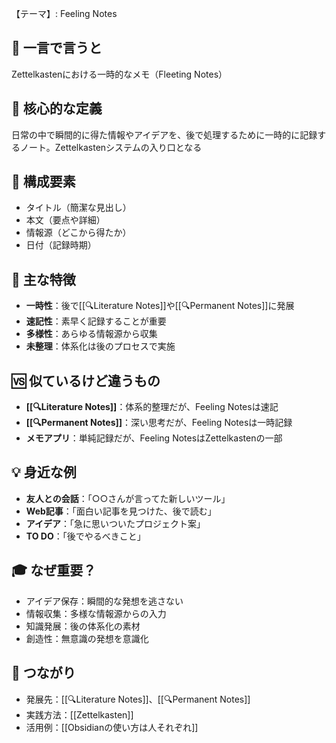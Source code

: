 【テーマ】: Feeling Notes

## 📝 一言で言うと
Zettelkastenにおける一時的なメモ（Fleeting Notes）

## 🎯 核心的な定義
日常の中で瞬間的に得た情報やアイデアを、後で処理するために一時的に記録するノート。Zettelkastenシステムの入り口となる

## 🔗 構成要素
- タイトル（簡潔な見出し）
- 本文（要点や詳細）
- 情報源（どこから得たか）
- 日付（記録時期）

## 🌟 主な特徴
- **一時性**：後で[[🔍Literature Notes]]や[[🔍Permanent Notes]]に発展
- **速記性**：素早く記録することが重要
- **多様性**：あらゆる情報源から収集
- **未整理**：体系化は後のプロセスで実施

## 🆚 似ているけど違うもの
- **[[🔍Literature Notes]]**：体系的整理だが、Feeling Notesは速記
- **[[🔍Permanent Notes]]**：深い思考だが、Feeling Notesは一時記録
- **メモアプリ**：単純記録だが、Feeling NotesはZettelkastenの一部

## 💡 身近な例
- **友人との会話**：「○○さんが言ってた新しいツール」
- **Web記事**：「面白い記事を見つけた、後で読む」
- **アイデア**：「急に思いついたプロジェクト案」
- **TO DO**：「後でやるべきこと」

## 🎓 なぜ重要？
- アイデア保存：瞬間的な発想を逃さない
- 情報収集：多様な情報源からの入力
- 知識発展：後の体系化の素材
- 創造性：無意識の発想を意識化

## 🔄 つながり
- 発展先：[[🔍Literature Notes]]、[[🔍Permanent Notes]]
- 実践方法：[[Zettelkasten]]
- 活用例：[[Obsidianの使い方は人それぞれ]]